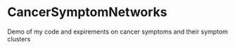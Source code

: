 # CancerSymptomNetworks
Demo of my code and expirements on cancer symptoms and their symptom clusters
